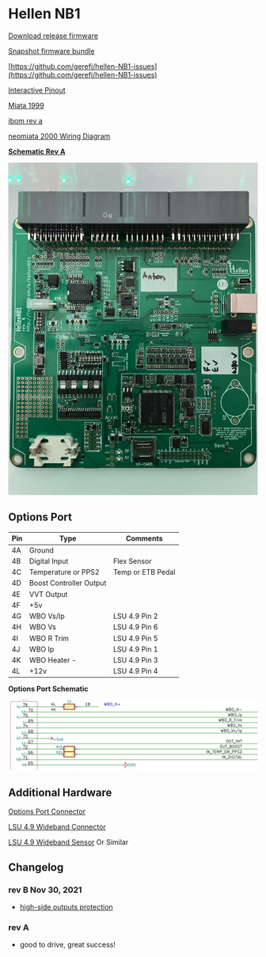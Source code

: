# Hellen NB1

[Download release firmware](https://github.com/gerefi/gerefi/releases/latest/download/gerefi_bundle_hellen-nb1.zip)

[Snapshot firmware bundle](https://gerefi.com/build_server/gerefi_bundle_hellen-nb1.zip)

[https://github.com/gerefi/hellen-NB1-issues](https://github.com/gerefi/hellen-NB1-issues)

[Interactive Pinout](https://gerefi.com/docs/pinouts/hellen/hellen-nb1/)

[Miata 1999](Mazda-Miata-1999)

[ibom rev a](https://gerefi.com/docs/ibom/hellen64_NB1-a-ibom.html)

[neomiata 2000 Wiring Diagram](http://neomiata.com/garage/Wiring%20Diagrams/Wiring%20Diagrams%201997-2000/2000_Miata%20Wiring%20Diagrams.pdf)

[**Schematic Rev A**](Hardware/Hellen/hellen64_NB1-a-schematic.pdf)

![x](Hardware/Hellen/HellenNB1_a.jpg)

## Options Port

| Pin | Type | Comments |
|---|---|---|
| 4A | Ground | |
| 4B | Digital Input | Flex Sensor |
| 4C | Temperature or PPS2 | Temp or ETB Pedal |
| 4D | Boost Controller Output |
| 4E | VVT Output | |
| 4F | +5v |
| 4G | WBO Vs/Ip | LSU 4.9 Pin 2 |
| 4H | WBO Vs | LSU 4.9 Pin 6 |
| 4I | WBO R Trim | LSU 4.9 Pin 5 |
| 4J | WBO Ip | LSU 4.9 Pin 1 |
| 4K | WBO Heater - | LSU 4.9 Pin 3 |
| 4L | +12v | LSU 4.9 Pin 4 |

**Options Port Schematic**

![x](Hardware/Hellen/H76a-Options.JPG)

## Additional Hardware

[Options Port Connector](https://www.bmotorsports.com/shop/product_info.php/products_id/4462)

[LSU 4.9 Wideband Connector](https://www.bmotorsports.com/shop/product_info.php/products_id/2081)

[LSU 4.9 Wideband Sensor](https://www.bmotorsports.com/shop/product_info.php/products_id/1645) Or Similar

## Changelog

### rev B Nov 30, 2021

* [high-side outputs protection](https://github.com/gerefi/hellen-NB1-issues/issues/25)

### rev A

* good to drive, great success!
